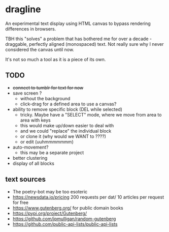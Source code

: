 # dragline

An experimental text display using HTML canvas to bypass rendering differences in browsers.

TBH this "solves" a problem that has bothered me for over a decade - draggable, perfectly aligned (monospaced) text. Not really sure why I never considered the canvas until now.

It's not so much a tool as it is a piece of its own.

## TODO

- ~~connect to tumblr for text for now~~
- save screen ?
  - without the background
  - click-drag for a defined area to use a canvas?
- ability to remove specific block (DEL while selected)
  - tricky. Maybe have a "SELECT" mode, where we move from area to area with keys
  - this would make up/down easier to deal with
  - and we could "replace" the individual block
  - or clone it (why would we WANT to ????)
  - or edit (uuhmmmmmmm)
- auto-movement?
  - this may be a separate project
- better clustering
- display of all blocks

## text sources

- The poetry-bot may be too esoteric
- https://newsdata.io/pricing 200 requests per dat/ 10 articles per request for free
- https://www.gutenberg.org/ for public domain books
- https://pypi.org/project/Gutenberg/
- https://github.com/jpmulligan/random-gutenberg
- https://github.com/public-api-lists/public-api-lists
